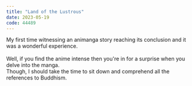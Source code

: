 ```yaml
---
title: "Land of the Lustrous"
date: 2023-05-19
code: 44489
---
```

My first time witnessing an animanga story reaching its conclusion and it was a wonderful experience.\
\
Well, if you find the anime intense then you're in for a surprise when you delve into the manga.\
Though, I should take the time to sit down and comprehend all the references to Buddhism.